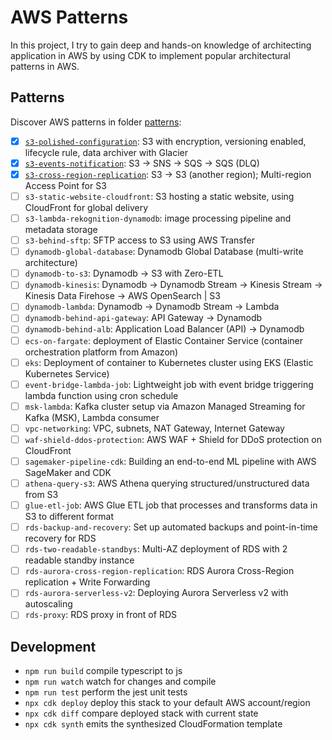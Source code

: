 # AWS Patterns

In this project, I try to gain deep and hands-on knowledge of architecting application in AWS by using CDK to implement
popular architectural patterns in AWS.

## Patterns

Discover AWS patterns in folder [patterns](./patterns):


- [x] [`s3-polished-configuration`](./patterns/s3-polished-configuration): S3 with encryption, versioning enabled, lifecycle rule, data archiver with Glacier
- [x] [`s3-events-notification`](./patterns/s3-events-notification): S3 → SNS → SQS → SQS (DLQ) 
- [x] [`s3-cross-region-replication`](./patterns/s3-cross-region-replication): S3 → S3 (another region); Multi-region Access Point for S3
- [ ] `s3-static-website-cloudfront`: S3 hosting a static website, using CloudFront for global delivery
- [ ] `s3-lambda-rekognition-dynamodb`: image processing pipeline and metadata storage
- [ ] `s3-behind-sftp`: SFTP access to S3 using AWS Transfer 
- [ ] `dynamodb-global-database`: Dynamodb Global Database (multi-write architecture)
- [ ] `dynamodb-to-s3`: Dynamodb → S3 with Zero-ETL
- [ ] `dynamodb-kinesis`: Dynamodb → Dynamodb Stream → Kinesis Stream → Kinesis Data Firehose → AWS OpenSearch | S3
- [ ] `dynamodb-lambda`: Dynamodb → Dynamodb Stream → Lambda
- [ ] `dynamodb-behind-api-gateway`: API Gateway → Dynamodb
- [ ] `dynamodb-behind-alb`: Application Load Balancer (API) → Dynamodb
- [ ] `ecs-on-fargate`: deployment of Elastic Container Service (container orchestration platform from Amazon)
- [ ] `eks`: Deployment of container to Kubernetes cluster using EKS (Elastic Kubernetes Service)
- [ ] `event-bridge-lambda-job`: Lightweight job with event bridge triggering lambda function using cron schedule  
- [ ] `msk-lambda`: Kafka cluster setup via Amazon Managed Streaming for Kafka (MSK), Lambda consumer
- [ ] `vpc-networking`: VPC, subnets, NAT Gateway, Internet Gateway
- [ ] `waf-shield-ddos-protection`: AWS WAF + Shield for DDoS protection on CloudFront
- [ ] `sagemaker-pipeline-cdk`: Building an end-to-end ML pipeline with AWS SageMaker and CDK
- [ ] `athena-query-s3`: AWS Athena querying structured/unstructured data from S3
- [ ] `glue-etl-job`: AWS Glue ETL job that processes and transforms data in S3 to different format
- [ ] `rds-backup-and-recovery`: Set up automated backups and point-in-time recovery for RDS
- [ ] `rds-two-readable-standbys`: Multi-AZ deployment of RDS with 2 readable standby instance
- [ ] `rds-aurora-cross-region-replication`: RDS Aurora Cross-Region replication + Write Forwarding
- [ ] `rds-aurora-serverless-v2`: Deploying Aurora Serverless v2 with autoscaling
- [ ] `rds-proxy`: RDS proxy in front of RDS

## Development

* `npm run build`   compile typescript to js
* `npm run watch`   watch for changes and compile
* `npm run test`    perform the jest unit tests
* `npx cdk deploy`  deploy this stack to your default AWS account/region
* `npx cdk diff`    compare deployed stack with current state
* `npx cdk synth`   emits the synthesized CloudFormation template
